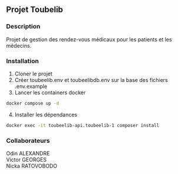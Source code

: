 ## Projet Toubelib

### Description

Projet de gestion des rendez-vous médicaux pour les patients et les médecins.

### Installation

1. Cloner le projet
2. Créer toubeelib.env et toubeelibdb.env sur la base des fichiers .env.example
3. Lancer les containers docker

```bash
docker compose up -d
```

4. Installer les dépendances

```bash
docker exec -it toubeelib-api.toubeelib-1 composer install
```

### Collaborateurs

Odin ALEXANDRE  
Victor GEORGES  
Nicka RATOVOBODO
